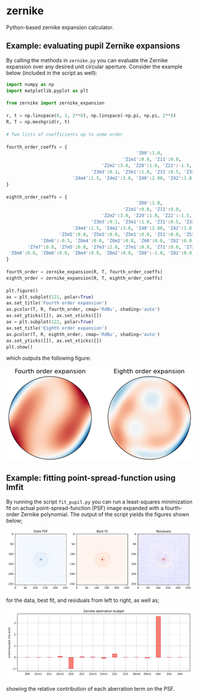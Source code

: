 # zernike
Python-based zernike expansion calculator. 

## Example: evaluating pupil Zernike expansions

By calling the methods in ```zernike.py``` you can evaluate the Zernike expansion over any desired unit circular aperture. Consider the example below (included in the script as well):

``` python
import numpy as np
import matplotlib.pyplot as plt

from zernike import zernike_expansion

r, t = np.linspace(0, 1, 2**8), np.linspace(-np.pi, np.pi, 2**8)
R, T = np.meshgrid(r, t)

# Two lists of coefficients up to some order

fourth_order_coeffs = {
                                                 'Z00':1.0,
                                            'Z1m1':0.0, 'Z11':0.0,
                                    'Z2m2':3.0, 'Z20':1.0, 'Z22':-1.5,
                                'Z3m3':0.1, 'Z3m1':1.0, 'Z31':0.5, 'Z33':0.3,
                         'Z4m4':1.5, 'Z4m2':3.0, 'Z40':2.00, 'Z42':1.0, 'Z44':0.2,
}

eighth_order_coeffs = {
                                                 'Z00':1.0,
                                            'Z1m1':0.0, 'Z11':0.0,
                                    'Z2m2':3.0, 'Z20':1.0, 'Z22':-1.5,
                                'Z3m3':0.1, 'Z3m1':1.0, 'Z31':0.5, 'Z33':0.3,
                         'Z4m4':1.5, 'Z4m2':3.0, 'Z40':2.00, 'Z42':1.0, 'Z44':0.2,
                    'Z5m5':0.0, 'Z5m3':0.0, 'Z5m1':0.0, 'Z51':0.0, 'Z53':0.0, 'Z55':0.0,
             'Z6m6':-0.5, 'Z6m4':0.0, 'Z6m2':0.0, 'Z60':0.0, 'Z62':0.0, 'Z64':0.0, 'Z66':0.0,
        'Z7m7':0.0, 'Z7m5':0.0, 'Z7m3':2.0, 'Z7m1':0.0, 'Z71':0.0, 'Z73':0.0, 'Z75':0.0, 'Z77':0.0,
 'Z8m8':0.0, 'Z8m6':0.0, 'Z8m4':0.0, 'Z8m2':0.0, 'Z80':-1.0, 'Z82':0.0, 'Z84':0.0, 'Z86':0.0, 'Z88':0.0,
}

fourth_order = zernike_expansion(R, T, fourth_order_coeffs)
eighth_order = zernike_expansion(R, T, eighth_order_coeffs)

plt.figure()
ax = plt.subplot(121, polar=True)
ax.set_title('Fourth order expansion')
ax.pcolor(T, R, fourth_order, cmap='RdBu', shading='auto')
ax.set_yticks([]), ax.set_xticks([])
ax = plt.subplot(122, polar=True)
ax.set_title('Eighth order expansion')
ax.pcolor(T, R, eighth_order, cmap='RdBu', shading='auto')
ax.set_yticks([]), ax.set_xticks([])
plt.show()
```
which outputs the following figure:

<img src="docs/example.png">

## Example: fitting point-spread-function using lmfit

By running the script ```fit_pupil.py``` you can run a least-squares minimization fit on actual point-spread-function (PSF) image expanded with a fourth-order Zernike polynomial. The output of the script yields the figures shown below;

<img src="docs/fit_example.png">

for the data, best fit, and residuals from left to right, as well as;

<img src="docs/aberration_budget.png">

showing the relative contribution of each aberration term on the PSF.